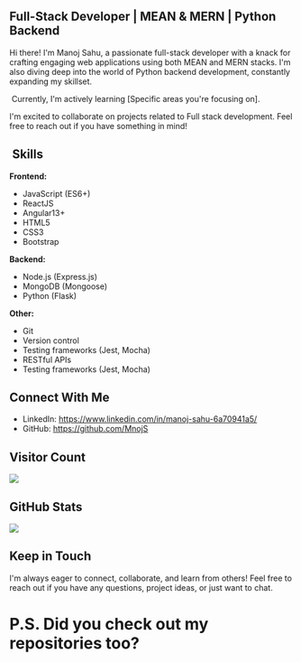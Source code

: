 ##  Full-Stack Developer | MEAN & MERN | Python Backend 

 Hi there! I'm Manoj Sahu, a passionate full-stack developer with a knack for crafting engaging web applications using both MEAN and MERN stacks. I'm also diving deep into the world of Python backend development, constantly expanding my skillset.

‍ Currently, I'm actively learning [Specific areas you're focusing on].

 I'm excited to collaborate on projects related to Full stack development. Feel free to reach out if you have something in mind!

## ️ Skills

**Frontend:**

- JavaScript (ES6+)
- ReactJS
- Angular13+
- HTML5
- CSS3
- Bootstrap

**Backend:**

- Node.js (Express.js)
- MongoDB (Mongoose)
- Python (Flask)

**Other:**

- Git
- Version control
- Testing frameworks (Jest, Mocha)
- RESTful APIs
- Testing frameworks (Jest, Mocha)

##  Connect With Me

- LinkedIn: https://www.linkedin.com/in/manoj-sahu-6a70941a5/
- GitHub: https://github.com/MnojS

##  Visitor Count

<img src="https://profile-counter.glitch.me/Manoj Sahu/count.svg" align="center"></img>

##  GitHub Stats

<img align="center" src="https://github-readme-stats.vercel.app/api/top-langs/?username=MnojS&theme=radical&hide_langs_below=1" />

##  Keep in Touch

I'm always eager to connect, collaborate, and learn from others! Feel free to reach out if you have any questions, project ideas, or just want to chat.

# P.S. Did you check out my repositories too?
